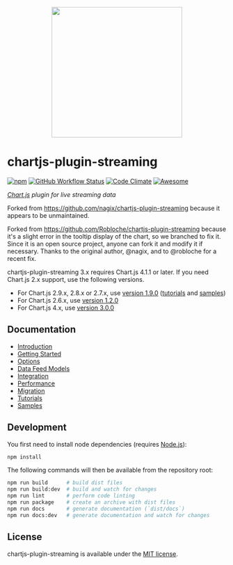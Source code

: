 <p align="center">
  <img src="docs/.vuepress/public/logo.svg" style="width: 300px;">
</p>

# chartjs-plugin-streaming

[![npm](https://img.shields.io/npm/v/chartjs-plugin-streaming.svg?style=flat-square)](https://www.npmjs.com/package/@robloche/chartjs-plugin-streaming) [![GitHub Workflow Status](https://img.shields.io/github/workflow/status/nagix/chartjs-plugin-streaming/CI?style=flat-square)](https://github.com/robloche/chartjs-plugin-streaming/actions?query=workflow%3ACI+branch%3Amaster) [![Code Climate](https://img.shields.io/codeclimate/maintainability/nagix/chartjs-plugin-streaming.svg?style=flat-square)](https://codeclimate.com/github/nagix/chartjs-plugin-streaming) [![Awesome](https://awesome.re/badge-flat2.svg)](https://github.com/chartjs/awesome)

*[Chart.js](https://www.chartjs.org) plugin for live streaming data*

Forked from https://github.com/nagix/chartjs-plugin-streaming because it appears to be unmaintained.

Forked from https://github.com/Robloche/chartjs-plugin-streaming because it's a slight error in the tooltip display of the chart, so we branched to fix it. Since it is an open source project, anyone can fork it and modify it if necessary. Thanks to the original author, @nagix, and to @robloche for a recent fix.

chartjs-plugin-streaming 3.x requires Chart.js 4.1.1 or later. If you need Chart.js 2.x support, use the following versions.

- For Chart.js 2.9.x, 2.8.x or 2.7.x, use [version 1.9.0](https://github.com/nagix/chartjs-plugin-streaming/releases/tag/v1.9.0) ([tutorials](https://nagix.github.io/chartjs-plugin-streaming/1.9.0/) and [samples](https://nagix.github.io/chartjs-plugin-streaming/1.9.0/samples/))
- For Chart.js 2.6.x, use [version 1.2.0](https://github.com/nagix/chartjs-plugin-streaming/releases/tag/v1.2.0)
- For Chart.js 4.x, use [version 3.0.0](https://github.com/Robloche/chartjs-plugin-streaming)

## Documentation

- [Introduction](https://nagix.github.io/chartjs-plugin-streaming/master/guide/)
- [Getting Started](https://nagix.github.io/chartjs-plugin-streaming/master/guide/getting-started.html)
- [Options](https://nagix.github.io/chartjs-plugin-streaming/master/guide/options.html)
- [Data Feed Models](https://nagix.github.io/chartjs-plugin-streaming/master/guide/data-feed-models.html)
- [Integration](https://nagix.github.io/chartjs-plugin-streaming/master/guide/integration.html)
- [Performance](https://nagix.github.io/chartjs-plugin-streaming/master/guide/performance.html)
- [Migration](https://nagix.github.io/chartjs-plugin-streaming/master/guide/migration.html)
- [Tutorials](https://nagix.github.io/chartjs-plugin-streaming/master/tutorials/)
- [Samples](https://nagix.github.io/chartjs-plugin-streaming/master/samples/)

## Development

You first need to install node dependencies (requires [Node.js](https://nodejs.org/)):

```bash
npm install
```

The following commands will then be available from the repository root:

```bash
npm run build      # build dist files
npm run build:dev  # build and watch for changes
npm run lint       # perform code linting
npm run package    # create an archive with dist files
npm run docs       # generate documentation (`dist/docs`)
npm run docs:dev   # generate documentation and watch for changes
```

## License

chartjs-plugin-streaming is available under the [MIT license](https://opensource.org/licenses/MIT).
